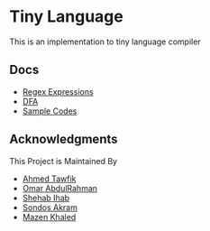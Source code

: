 # Tiny Language
This is an implementation to tiny language compiler

## Docs

- [Regex Expressions](docs/regex-expressions.md)
- [DFA](docs/dfa.md)
- [Sample Codes](docs/samples.md)

## Acknowledgments

This Project is Maintained By
- [Ahmed Tawfik](https://github.com/v01dc0d3)
- [Omar AbdulRahman](https://github.com/omarr45)
- [Shehab Ihab](https://github.com/shehab910)
- [Sondos Akram](https://github.com/sondosakramm)
- [Mazen Khaled](https://github.com/3bshafy)